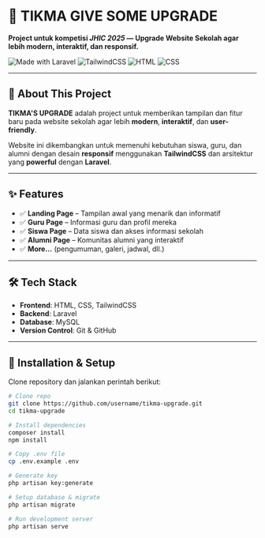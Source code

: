 # 🚀 TIKMA GIVE SOME UPGRADE
**Project untuk kompetisi _JHIC 2025_ — Upgrade Website Sekolah agar lebih modern, interaktif, dan responsif.**

![Made with Laravel](https://img.shields.io/badge/Made%20with-Laravel-red?style=for-the-badge&logo=laravel)
![TailwindCSS](https://img.shields.io/badge/Styling-TailwindCSS-blue?style=for-the-badge&logo=tailwindcss)
![HTML](https://img.shields.io/badge/HTML-5-orange?style=for-the-badge&logo=html5)
![CSS](https://img.shields.io/badge/CSS-3-blue?style=for-the-badge&logo=css3)

---

## 📖 About This Project
**TIKMA'S UPGRADE** adalah project untuk memberikan tampilan dan fitur baru pada website sekolah agar lebih **modern**, **interaktif**, dan **user-friendly**.

Website ini dikembangkan untuk memenuhi kebutuhan siswa, guru, dan alumni dengan desain **responsif** menggunakan **TailwindCSS** dan arsitektur yang **powerful** dengan **Laravel**.

---

## ✨ Features
- ✅ **Landing Page** – Tampilan awal yang menarik dan informatif
- ✅ **Guru Page** – Informasi guru dan profil mereka
- ✅ **Siswa Page** – Data siswa dan akses informasi sekolah
- ✅ **Alumni Page** – Komunitas alumni yang interaktif
- ✅ **More...** (pengumuman, galeri, jadwal, dll.)

---

## 🛠 Tech Stack
- **Frontend**: HTML, CSS, TailwindCSS
- **Backend**: Laravel
- **Database**: MySQL
- **Version Control**: Git & GitHub

---

## 🚀 Installation & Setup
Clone repository dan jalankan perintah berikut:

```bash
# Clone repo
git clone https://github.com/username/tikma-upgrade.git
cd tikma-upgrade

# Install dependencies
composer install
npm install

# Copy .env file
cp .env.example .env

# Generate key
php artisan key:generate

# Setup database & migrate
php artisan migrate

# Run development server
php artisan serve
